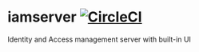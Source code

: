 # iamserver [![CircleCI](https://circleci.com/gh/danesparza/iamserver.svg?style=shield)](https://circleci.com/gh/danesparza/iamserver)
Identity and Access management server with built-in UI
